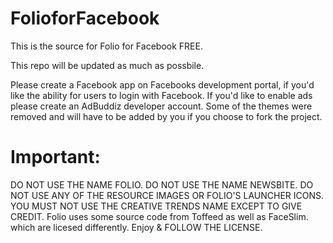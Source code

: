# FolioforFacebook


This is the source for Folio for Facebook FREE.

This repo will be updated as much as possbile.

Please create a Facebook app on Facebooks development portal, if you'd like the ability for users to login with Facebook. If you'd like to enable ads please create an AdBuddiz developer account. Some of the themes were removed and will have to be added by you if you choose to fork the project.

# Important:

DO NOT USE THE NAME FOLIO. DO NOT USE THE NAME NEWSBITE. DO NOT USE ANY OF THE RESOURCE IMAGES OR FOLIO'S LAUNCHER ICONS. YOU MUST NOT USE THE CREATIVE TRENDS NAME EXCEPT TO GIVE CREDIT.
Folio uses some source code from Toffeed as well as FaceSlim. which are licesed differently.
Enjoy & FOLLOW THE LICENSE.
